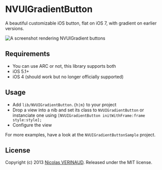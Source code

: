 # NVUIGradientButton

A beautiful customizable iOS button, flat on iOS 7, with gradient on earlier versions.

![A screenshot rendering NVUIGradient buttons](https://raw.github.com/nverinaud/NVUIGradientButton/master/images/screen1-6-1.png)

## Requirements

* You can use ARC or not, this library supports both
* iOS 5.1+
* iOS 4 (should work but no longer officially supported)

## Usage

* Add `lib/NVUIGradientButton.{h|m}` to your project
* Drop a view into a nib and set its class to `NVUIGradientButton` or instanciate one using `[NVUIGradientButton initWithFrame:frame style:style];`
* Configure the view

For more examples, have a look at the `NVUIGradientButtonSample` project.

## License

Copyright (c) 2013 [Nicolas VERINAUD](http://www.nverinaud.com). Released under the MIT license.